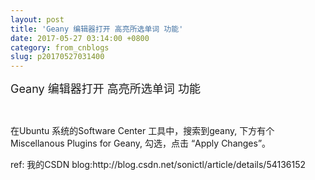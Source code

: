 ```yaml
---
layout: post
title: 'Geany 编辑器打开 高亮所选单词 功能'
date: 2017-05-27 03:14:00 +0800
category: from_cnblogs
slug: p20170527031400
---
```

<p><span style="font-size: 18px;">Geany 编辑器打开 高亮所选单词 功能</span></p>
<p>&nbsp;</p>
<p>在Ubuntu 系统的Software Center 工具中，搜索到geany, 下方有个 Miscellanous Plugins for Geany, 勾选，点击 &ldquo;Apply Changes&rdquo;。</p>
<p>ref: 我的CSDN blog:http://blog.csdn.net/sonictl/article/details/54136152</p>
<p>&nbsp;</p>
<p><img src="http://images2015.cnblogs.com/blog/780771/201705/780771-20170527111311825-1205343146.jpg" alt="" /></p>
<p><img src="http://images2015.cnblogs.com/blog/780771/201705/780771-20170527111323950-292898813.png" alt="" /></p>